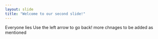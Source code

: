 ```yaml
---
layout: slide
title: "Welcome to our second slide!"
---
```

Everyone lies
Use the left arrow to go back!
more chnages to be added as mentioned
